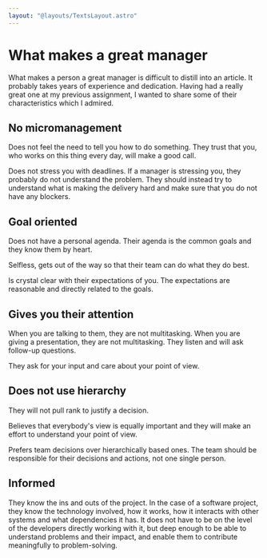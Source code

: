 ```yaml
---
layout: "@layouts/TextsLayout.astro"
---
```


# What makes a great manager

What makes a person a great manager is difficult to distill into an article. It probably takes years of experience and dedication. Having had a really great one at my previous assignment, I wanted to share some of their characteristics which I admired.

## No micromanagement 
Does not feel the need to tell you how to do something. They trust that you, who works on this thing every day, will make a good call.

Does not stress you with deadlines. If a manager is stressing you, they probably do not understand the problem. They should instead try to understand what is making the delivery hard and make sure that you do not have any blockers.

## Goal oriented
Does not have a personal agenda. Their agenda is the common goals and they know them by heart.

Selfless, gets out of the way so that their team can do what they do best.

Is crystal clear with their expectations of you. The expectations are reasonable and directly related to the goals.

## Gives you their attention
When you are talking to them, they are not multitasking. When you are giving a presentation, they are not multitasking. They listen and will ask follow-up questions.

They ask for your input and care about your point of view.

## Does not use hierarchy
They will not pull rank to justify a decision.

Believes that everybody's view is equally important and they will make an effort to understand your point of view.

Prefers team decisions over hierarchically based ones. The team should be responsible for their decisions and actions, not one single person.

## Informed
They know the ins and outs of the project. In the case of a software project, they know the technology involved, how it works, how it interacts with other systems and what dependencies it has. It does not have to be on the level of the developers directly working with it, but deep enough to be able to understand problems and their impact, and enable them to contribute meaningfully to problem-solving.
